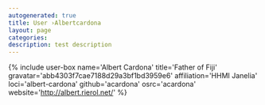 ```yaml
---
autogenerated: true
title: User ›Albertcardona
layout: page
categories: 
description: test description
---
```


{% include user-box name='Albert Cardona' title='Father of Fiji' gravatar='abb4303f7cae7188d29a3bf1bd3959e6' affiliation='HHMI Janelia' loci='albert-cardona' github='acardona' osrc='acardona' website='http://albert.rierol.net/' %}
